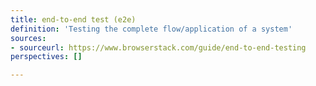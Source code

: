 ```yaml
---
title: end-to-end test (e2e)
definition: 'Testing the complete flow/application of a system'
sources:
- sourceurl: https://www.browserstack.com/guide/end-to-end-testing
perspectives: []

---
```

